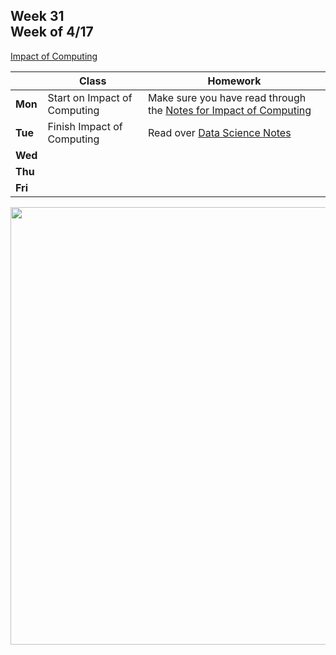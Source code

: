 ## Week 31 <br>Week of 4/17

[Impact of Computing](/apcsp/curriculum/impact_of_computing) 

|         | Class | Homework |
| ------- | ----- | -------- |
| **Mon** |Start on Impact of Computing |Make sure you have read through the [Notes for Impact of Computing](/apcsp/curriculum/impact_of_computing/notes) |
| **Tue** |Finish Impact of Computing |Read over [Data Science Notes](/apcsp/curriculum/data_science) |
| **Wed** | | |
| **Thu** | | |
| **Fri** | | |

<div style="text-align:center">
<img src="" alt="" width="700px">
</div>

